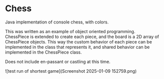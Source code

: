 # Chess

Java implementation of console chess, with colors.

This was written as an example of object oriented programming.  ChessPiece is extended to create
each piece, and the board is a 2D array of ChessPiece objects.  This way the custom behavior of each
piece can be implemented in the class that represents it, and shared behavior can be implemented in the
ChessPiece class.

Does not include en-passant or castling at this time.

![test run of shortest game](Screenshot 2025-01-09 152759.png)